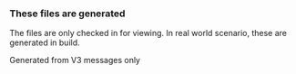 ### These files are generated
The files are only checked in for viewing.  In real world scenario, these are generated in build.

Generated from V3 messages only
